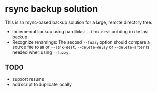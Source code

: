 # rsync backup solution
This is an rsync-based backup solution for a large, remote directory tree.
* incremental backup using hardlinks: `--link-dest` pointing to the last backup
* Recognize renamings: The second `--fuzzy` option should compare a source file
to all of `--link-dest`. `--delete-delay` or `--delete-after` is needed when
using `--fuzzy`.

## TODO
* support resume
* add script to duplicate locally
